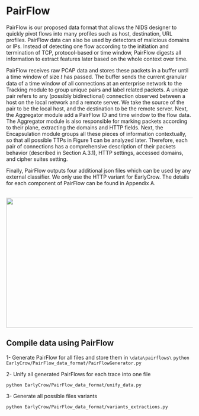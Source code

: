 # PairFlow

PairFlow is our proposed data format that allows the NIDS designer to quickly pivot flows into many profiles such as host, destination,
URL profiles. PairFlow data can also be used by detectors of malicious domains or IPs. Instead of detecting one flow according to the
initiation and termination of TCP, protocol-based or time window, PairFlow digests all information to extract features later based on
the whole context over time.

PairFlow receives raw PCAP data and stores these packets in a buffer until a time window of size 𝑡 has passed. The buffer sends
the current granular data of a time window of all connections at an enterprise network to the Tracking module to group unique pairs and label related packets. A unique pair refers to any (possibly
bidirectional) connection observed between a host on the local network and a remote server. We take the source of the pair to be
the local host, and the destination to be the remote server. Next, the Aggregator module add a PairFlow ID and time window to the
flow data. The Aggregator module is also responsible for marking packets according to their plane, extracting the domains and HTTP
fields. Next, the Encapsulation module groups all these pieces of information contextually, so that all possible TTPs in Figure 1 can
be analyzed later. Therefore, each pair of connections has a comprehensive description of their packets behavior (described in Section
A.3.1), HTTP settings, accessed domains, and cipher suites setting.

Finally, PairFlow outputs four additional json files which can be used by any external classifier. We only use the HTTP variant for
EarlyCrow. The details for each component of PairFlow can be found in Appendix A.


<br />
<div align="center">
  <a href="https://gitfront.io/r/user-8496580/tRoT9bsPi6hi/EarlyCrowAPT/tree/EarlyCrow/PairFlow_data_format/">
    <img src="https://gitfront.io/r/user-8496580/tRoT9bsPi6hi/EarlyCrowAPT/raw/EarlyCrow/PairFlow_data_format/figures/PairFlow_arch.png" class="center"  width="1039" height="350">
  </a>

  </p>
</div>

## Compile data using PairFlow
1- Generate PairFlow for all files and store them in `\data\pairflows\`
``` python EarlyCrow/PairFlow_data_format/PairFlowGenerator.py ```

2- Unify all generated PairFlows for each trace into one file

``` python EarlyCrow/PairFlow_data_format/unify_data.py ```

3- Generate all possible files variants

``` python EarlyCrow/PairFlow_data_format/variants_extractions.py ```




